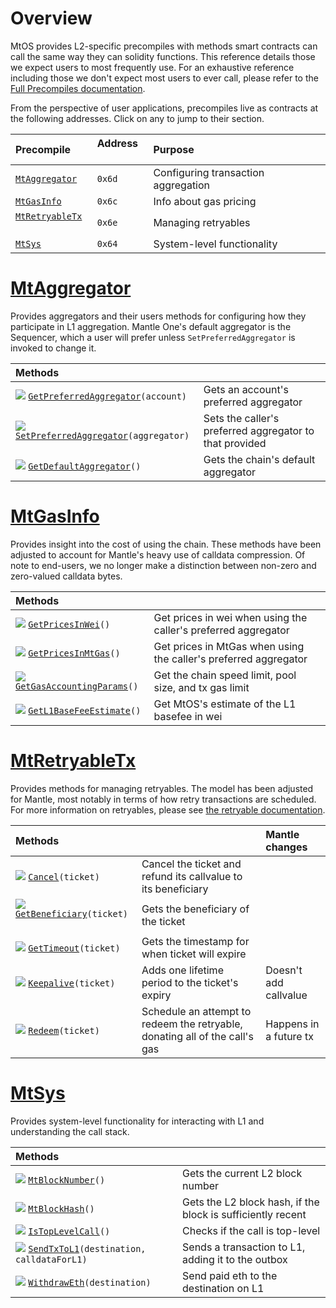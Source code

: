 # Overview
MtOS provides L2-specific precompiles with methods smart contracts can call the same way they can solidity functions. This reference details those we expect users to most frequently use. For an exhaustive reference including those we don't expect most users to ever call, please refer to the [Full Precompiles documentation](precompiles.md).

From the perspective of user applications, precompiles live as contracts at the following addresses. Click on any to jump to their section.

| Precompile                                 | Address &nbsp; | Purpose                             |
| :----------------------------------------- | :------------- | :---------------------------------- |
| [`MtAggregator`](#MtAggregator)          | `0x6d`         | Configuring transaction aggregation |
| [`MtGasInfo`](#MtGasInfo)                | `0x6c`         | Info about gas pricing              |
| [`MtRetryableTx`](#MtRetryableTx) &nbsp; | `0x6e`         | Managing retryables                 |
| [`MtSys`](#MtSys)                        | `0x64`         | System-level functionality          |

[MtAggregator_link]: https://github.com/mantlenetworkio/mantle/blob/master/precompiles/MtAddressTable.go
[MtGasInfo_link]: https://github.com/mantlenetworkio/mantle/blob/master/precompiles/MtGasInfo.go
[MtRetryableTx_link]: https://github.com/mantlenetworkio/mantle/blob/master/precompiles/MtRetryableTx.go
[MtSys_link]: https://github.com/mantlenetworkio/mantle/blob/master/precompiles/MtSys.go

# [MtAggregator][MtAggregator_link]
Provides aggregators and their users methods for configuring how they participate in L1 aggregation. Mantle One's default aggregator is the Sequencer, which a user will prefer unless `SetPreferredAggregator` is invoked to change it.

| Methods                                                        |                                                         |
| :------------------------------------------------------------- | :------------------------------------------------------ |
| [![](e.png)][As0] [`GetPreferredAggregator`][A0]`(account)`    | Gets an account's preferred aggregator                  |
| [![](e.png)][As1] [`SetPreferredAggregator`][A1]`(aggregator)` | Sets the caller's preferred aggregator to that provided |
| [![](e.png)][As2] [`GetDefaultAggregator`][A2]`()`             | Gets the chain's default aggregator                     |

[A0]: https://github.com/mantlenetworkio/mantle/blob/704e82bb38ae3ccd70c35e31934c7b45f6c25561/precompiles/MtAggregator.go#L22
[A1]: https://github.com/mantlenetworkio/mantle/blob/704e82bb38ae3ccd70c35e31934c7b45f6c25561/precompiles/MtAggregator.go#L39
[A2]: https://github.com/mantlenetworkio/mantle/blob/704e82bb38ae3ccd70c35e31934c7b45f6c25561/precompiles/MtAggregator.go#L48

[As0]: https://github.com/mantlenetworkio/mantle/blob/704e82bb38ae3ccd70c35e31934c7b45f6c25561/solgen/src/precompiles/MtAggregator.sol#L28
[As1]: https://github.com/mantlenetworkio/mantle/blob/704e82bb38ae3ccd70c35e31934c7b45f6c25561/solgen/src/precompiles/MtAggregator.sol#L32
[As2]: https://github.com/mantlenetworkio/mantle/blob/704e82bb38ae3ccd70c35e31934c7b45f6c25561/solgen/src/precompiles/MtAggregator.sol#L35


# [MtGasInfo][MtGasInfo_link]
Provides insight into the cost of using the chain. These methods have been adjusted to account for Mantle's heavy use of calldata compression. Of note to end-users, we no longer make a distinction between non-zero and zero-valued calldata bytes.

| Methods                                                |                                                                   |
| :----------------------------------------------------- | :---------------------------------------------------------------- |
| [![](e.png)][GIs1] [`GetPricesInWei`][GI1]`()`         | Get prices in wei when using the caller's preferred aggregator    |
| [![](e.png)][GIs3] [`GetPricesInMtGas`][GI3]`()`      | Get prices in MtGas when using the caller's preferred aggregator |
| [![](e.png)][GIs4] [`GetGasAccountingParams`][GI4]`()` | Get the chain speed limit, pool size, and tx gas limit            |
| [![](e.png)][GIs11] [`GetL1BaseFeeEstimate`][GI11]`()` | Get MtOS's estimate of the L1 basefee in wei                     |

[GI1]: https://github.com/mantlenetworkio/mantle/blob/3f504c57fba8ddf0759b7a55b4108e0bf5a078b3/precompiles/MtGasInfo.go#L63
[GI3]: https://github.com/mantlenetworkio/mantle/blob/3f504c57fba8ddf0759b7a55b4108e0bf5a078b3/precompiles/MtGasInfo.go#L99
[GI4]: https://github.com/mantlenetworkio/mantle/blob/3f504c57fba8ddf0759b7a55b4108e0bf5a078b3/precompiles/MtGasInfo.go#L111
[GI11]: https://github.com/mantlenetworkio/mantle/blob/3f504c57fba8ddf0759b7a55b4108e0bf5a078b3/precompiles/MtGasInfo.go#L150

[GIs1]: https://github.com/mantlenetworkio/mantle/blob/3f504c57fba8ddf0759b7a55b4108e0bf5a078b3/solgen/src/precompiles/MtGasInfo.sol#L58
[GIs3]: https://github.com/mantlenetworkio/mantle/blob/3f504c57fba8ddf0759b7a55b4108e0bf5a078b3/solgen/src/precompiles/MtGasInfo.sol#L83
[GIs4]: https://github.com/mantlenetworkio/mantle/blob/3f504c57fba8ddf0759b7a55b4108e0bf5a078b3/solgen/src/precompiles/MtGasInfo.sol#L94
[GIs11]: https://github.com/mantlenetworkio/mantle/blob/3f504c57fba8ddf0759b7a55b4108e0bf5a078b3/solgen/src/precompiles/MtGasInfo.sol#L122

# [MtRetryableTx][MtRetryableTx_link]
Provides methods for managing retryables. The model has been adjusted for Mantle, most notably in terms of how retry transactions are scheduled. For more information on retryables, please see [the retryable documentation](mtos.md#Retryables).


| Methods                                                     |                                                                                    | Mantle changes          |
| :---------------------------------------------------------- | :--------------------------------------------------------------------------------- | :--------------------- |
| [![](e.png)][RTs0] [`Cancel`][RT0]`(ticket)`                | Cancel the ticket and refund its callvalue to its beneficiary                      |                        |
| [![](e.png)][RTs1] [`GetBeneficiary`][RT1]`(ticket)` &nbsp; | Gets the beneficiary of the ticket                                                 |                        |
| [![](e.png)][RTs3] [`GetTimeout`][RT3]`(ticket)`            | Gets the timestamp for when ticket will expire                                     |                        |
| [![](e.png)][RTs4] [`Keepalive`][RT4]`(ticket)`             | Adds one lifetime period to the ticket's expiry                                    | Doesn't add callvalue  |
| [![](e.png)][RTs5] [`Redeem`][RT5]`(ticket)`                | Schedule an attempt to redeem the retryable, donating all of the call's gas &nbsp; | Happens in a future tx |

[RT0]: https://github.com/mantlenetworkio/mantle/blob/704e82bb38ae3ccd70c35e31934c7b45f6c25561/precompiles/MtRetryableTx.go#L184
[RT1]: https://github.com/mantlenetworkio/mantle/blob/704e82bb38ae3ccd70c35e31934c7b45f6c25561/precompiles/MtRetryableTx.go#L171
[RT3]: https://github.com/mantlenetworkio/mantle/blob/704e82bb38ae3ccd70c35e31934c7b45f6c25561/precompiles/MtRetryableTx.go#L115
[RT4]: https://github.com/mantlenetworkio/mantle/blob/704e82bb38ae3ccd70c35e31934c7b45f6c25561/precompiles/MtRetryableTx.go#L132
[RT5]: https://github.com/mantlenetworkio/mantle/blob/704e82bb38ae3ccd70c35e31934c7b45f6c25561/precompiles/MtRetryableTx.go#L36

[RTs0]: https://github.com/mantlenetworkio/mantle/blob/704e82bb38ae3ccd70c35e31934c7b45f6c25561/solgen/src/precompiles/MtRetryableTx.sol#L70
[RTs1]: https://github.com/mantlenetworkio/mantle/blob/704e82bb38ae3ccd70c35e31934c7b45f6c25561/solgen/src/precompiles/MtRetryableTx.sol#L63
[RTs3]: https://github.com/mantlenetworkio/mantle/blob/704e82bb38ae3ccd70c35e31934c7b45f6c25561/solgen/src/precompiles/MtRetryableTx.sol#L45
[RTs4]: https://github.com/mantlenetworkio/mantle/blob/704e82bb38ae3ccd70c35e31934c7b45f6c25561/solgen/src/precompiles/MtRetryableTx.sol#L55
[RTs5]: https://github.com/mantlenetworkio/mantle/blob/704e82bb38ae3ccd70c35e31934c7b45f6c25561/solgen/src/precompiles/MtRetryableTx.sol#L32


# [MtSys][MtSys_link]
Provides system-level functionality for interacting with L1 and understanding the call stack.

| Methods                                                            |                                                             |
| :----------------------------------------------------------------- | :---------------------------------------------------------- |
| [![](e.png)][Ss0] [`MtBlockNumber`][S0]`()`                       | Gets the current L2 block number                            |
| [![](e.png)][Ss1] [`MtBlockHash`][S1]`()`                         | Gets the L2 block hash, if the block is sufficiently recent |
| [![](e.png)][Ss5] [`IsTopLevelCall`][S5]`()`                       | Checks if the call is top-level                             |
| [![](e.png)][Ss9] [`SendTxToL1`][S9]`(destination, calldataForL1)` | Sends a transaction to L1, adding it to the outbox          |
| [![](e.png)][Ss11] [`WithdrawEth`][S11]`(destination)`             | Send paid eth to the destination on L1                      |

[S0]: https://github.com/mantlenetworkio/mantle/blob/704e82bb38ae3ccd70c35e31934c7b45f6c25561/precompiles/MtSys.go#L30
[S1]: https://github.com/mantlenetworkio/mantle/blob/704e82bb38ae3ccd70c35e31934c7b45f6c25561/precompiles/MtSys.go#L35
[S5]: https://github.com/mantlenetworkio/mantle/blob/704e82bb38ae3ccd70c35e31934c7b45f6c25561/precompiles/MtSys.go#L66
[S9]: https://github.com/mantlenetworkio/mantle/blob/704e82bb38ae3ccd70c35e31934c7b45f6c25561/precompiles/MtSys.go#L98
[S11]: https://github.com/mantlenetworkio/mantle/blob/704e82bb38ae3ccd70c35e31934c7b45f6c25561/precompiles/MtSys.go#L187

[Ss0]: https://github.com/mantlenetworkio/mantle/blob/704e82bb38ae3ccd70c35e31934c7b45f6c25561/solgen/src/precompiles/MtSys.sol#L31
[Ss1]: https://github.com/mantlenetworkio/mantle/blob/704e82bb38ae3ccd70c35e31934c7b45f6c25561/solgen/src/precompiles/MtSys.sol#L37
[Ss5]: https://github.com/mantlenetworkio/mantle/blob/704e82bb38ae3ccd70c35e31934c7b45f6c25561/solgen/src/precompiles/MtSys.sol#L61
[Ss9]: https://github.com/mantlenetworkio/mantle/blob/704e82bb38ae3ccd70c35e31934c7b45f6c25561/solgen/src/precompiles/MtSys.sol#L100
[Ss11]: https://github.com/mantlenetworkio/mantle/blob/704e82bb38ae3ccd70c35e31934c7b45f6c25561/solgen/src/precompiles/MtSys.sol#L92

